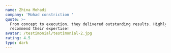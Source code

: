 ```yaml
---
name: Zhina Mohadi
company: 'Mohad constriction '
quote: >-
  From concept to execution, they delivered outstanding results. Highly
  recommend their expertise!
avatar: /testimonial/testimonial-2.jpg
rating: 4.5
type: dark
---
```


